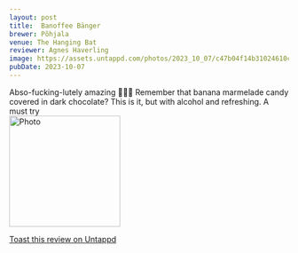 ```yaml
---
layout: post
title:  Banoffee Bänger
brewer: Põhjala
venue: The Hanging Bat
reviewer: Agnes Haverling
image: https://assets.untappd.com/photos/2023_10_07/c47b04f14b31024610cc283801a77a51_200x200.jpg
pubDate: 2023-10-07
---
```


Abso&#45;fucking&#45;lutely amazing 🍌🍫🥃
Remember that banana marmelade candy covered in dark chocolate? This is it, but with alcohol and refreshing. A must try
						  <br />
						  <img height="200" width="200" src="https://assets.untappd.com/photos/2023_10_07/c47b04f14b31024610cc283801a77a51_200x200.jpg" alt="Photo">         
						
[Toast this review on Untappd](https://untappd.com/user/&#45;Spacebacon&#45;/checkin/1320685324)

